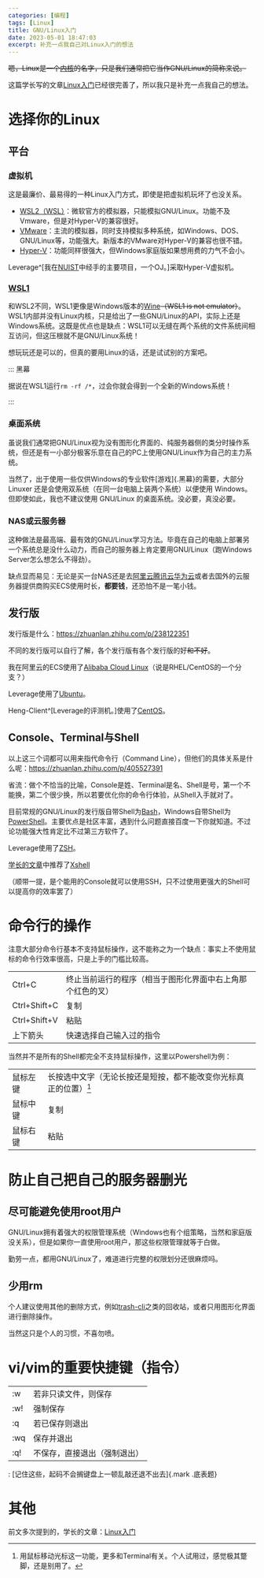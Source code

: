 ```yaml
---
categories: [编程]
tags: [Linux]
title: GNU/Linux入门
date: 2023-05-01 18:47:03
excerpt: 补充一点我自己对Linux入门的想法
---
```


~~嗯，Linux是一个[内核](https://kernel.org)的名字，只是我们通常把它当作GNU/Linux的简称来说。~~

这篇学长写的文章[Linux入门]已经很完善了，所以我只是补充一点我自己的想法。

# 选择你的Linux

## 平台

### 虚拟机

这是最廉价、最易得的一种Linux入门方式，即使是把虚拟机玩坏了也没关系。

- [WSL2（WSL）](https://learn.microsoft.com/zh-cn/windows/wsl)：微软官方的模拟器，只能模拟GNU/Linux。功能不及Vmware，但是对Hyper-V的兼容很好。
- [VMware](https://www.vmware.com)：主流的模拟器，同时支持模拟多种系统，如Windows、DOS、GNU/Linux等，功能强大。新版本的VMware对Hyper-V的兼容也很不错。
- [Hyper-V](https://learn.microsoft.com/zh-cn/windows-server/virtualization/hyper-v)：功能同样很强大，但Windows家庭版如果想用费的力气不会小。

Leverage^[我在[NUIST](https://www.nuist.edu.cn '南京信息工程大学')中经手的主要项目，一个OJ。]采取Hyper-V虚拟机。

### [WSL1](https://learn.microsoft.com/zh-cn/windows/wsl/compare-versions)

和WSL2不同，WSL1更像是Windows版本的[Wine](https://www.winehq.org)~~（WSL1 is not emulator）~~。WSL1内部并没有Linux内核，只是给出了一些GNU/Linux的API，实际上还是Windows系统。这既是优点也是缺点：WSL1可以无缝在两个系统的文件系统间相互访问，但这压根就不是GNU/Linux系统！

想玩玩还是可以的，但真的要用Linux的话，还是试试别的方案吧。

::: 黑幕

据说在WSL1运行`rm -rf /*`，过会你就会得到一个全新的Windows系统！

:::

### 桌面系统

虽说我们通常把GNU/Linux视为没有图形化界面的、纯服务器侧的类分时操作系统，但还是有一小部分极客乐意在自己的PC上使用GNU/Linux作为自己的主力系统。

当然了，出于使用一些仅供Windows的专业软件[游戏]{.黑幕}的需要，大部分 Linuxer 还是会使用双系统（在同一台电脑上装两个系统）以便使用 Windows。但即使如此，我也不建议使用 GNU/Linux 的桌面系统。没必要，真没必要。

### NAS或云服务器

这种做法是最高端、最有效的GNU/Linux学习方法。毕竟在自己的电脑上部署另一个系统总是没什么动力，而自己的服务器上肯定要用GNU/Linux（跑Windows Server怎么想怎么不得劲）。

缺点显而易见：无论是买一台NAS还是去[阿里云](https://aliyun.com)[腾讯云](https://cloud.tencent.com)[华为云](https://www.huaweicloud.com)或者去国外的云服务器提供商购买ECS使用时长，**都要钱**，还恐怕不是一笔小钱。

## 发行版

发行版是什么：<https://zhuanlan.zhihu.com/p/238122351>

不同的发行版可以自行了解，各个发行版有各个发行版的好~~和不好~~。

我在阿里云的ECS使用了[Alibaba Cloud Linux](https://www.aliyun.com/product/alinux)（说是RHEL/CentOS的一个分支？）

Leverage使用了[Ubuntu](https://cn.ubuntu.com)。

Heng-Client^[Leverage的评测机。]使用了[CentOS](https://centos.org)。

## Console、Terminal与Shell

以上这三个词都可以用来指代命令行（Command Line），但他们的具体关系是什么呢：<https://zhuanlan.zhihu.com/p/405527391>

省流：做个不恰当的比喻，Console是姓、Terminal是名、Shell是号，第一个不能换，第二个很少换，所以若要优化你的命令行体验，从Shell入手就对了。

目前常规的GNU/Linux的发行版自带Shell为[Bash](https://www.gnu.org/software/bash)，Windows自带Shell为[PowerShell](https://learn.microsoft.com/zh-cn/powershell)。主要优点是社区丰富，遇到什么问题直接百度一下你就知道。不过论功能强大性肯定比不过第三方软件了。

Leverage使用了[ZSH](https://www.zsh.org)。

[学长的文章][Linux入门]中推荐了[Xshell](https://blog.oi.al/post/basic-use-of-linux#Xshell_36)

（顺带一提，是个能用的Console就可以使用SSH，只不过使用更强大的Shell可以提高你的效率罢了）

# 命令行的操作

注意大部分命令行基本不支持鼠标操作，这不能称之为一个缺点：事实上不使用鼠标的命令行效率很高，只是上手的门槛比较高。

|              |                                                            |
| ------------ | ---------------------------------------------------------- |
| Ctrl+C       | 终止当前运行的程序（相当于图形化界面中右上角那个红色的叉） |
| Ctrl+Shift+C | 复制                                                       |
| Ctrl+Shift+V | 粘贴                                                       |
| 上下箭头     | 快速选择自己输入过的指令                                   |

当然并不是所有的Shell都完全不支持鼠标操作，这里以Powershell为例：

|          |                                                                  |
| -------- | ---------------------------------------------------------------- |
| 鼠标左键 | 长按选中文字（无论长按还是短按，都不能改变你光标真正的位置）[^1] |
| 鼠标中键 | 复制                                                             |
| 鼠标右键 | 粘贴                                                             |

# 防止自己把自己的服务器删光

## 尽可能避免使用root用户

GNU/Linux拥有着强大的权限管理系统（Windows也有个组策略，当然和家庭版没关系），但是如果你一直使用root用户，那这些权限管理就等于白做。

勤劳一点，都用GNU/Linux了，难道进行完整的权限划分还很麻烦吗。

## 少用rm

个人建议使用其他的删除方式，例如[trash-cli](https://github.com/andreafrancia/trash-cli/blob/master/README_zh-CN.rst)之类的回收站，或者只用图形化界面进行删除操作。

当然这只是个人的习惯，不喜勿喷。

# vi/vim的重要快捷键（指令）

|     |                              |
| --- | ---------------------------- |
| :w  | 若非只读文件，则保存         |
| :w! | 强制保存                     |
| :q  | 若已保存则退出               |
| :wq | 保存并退出                   |
| :q! | 不保存，直接退出（强制退出） |

: [记住这些，起码不会搁键盘上一顿乱敲还退不出去]{.mark .底表题}

# 其他

前文多次提到的，学长的文章：[Linux入门]

[^1]: 用鼠标移动光标这一功能，更多和Terminal有关。个人试用过，感觉极其蹩脚，还是别用了。

[Linux入门]: https://blog.oi.al/post/basic-use-of-linux
